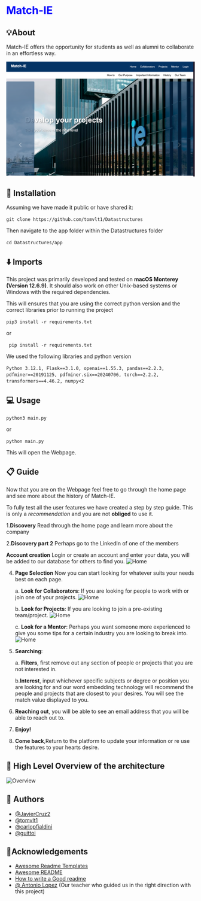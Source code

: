
# <span style="color:blue">Match-IE</span>


## 💡About

Match-IE offers the opportunity for students as well as alumni to collaborate in an effortless way.

![Home](app/static/images/home.png)
## 🔀 Installation
Assuming we have made it public or have shared it:

```git clone https://github.com/tomvlt1/Datastructures```

Then navigate to the app folder within the Datastructures folder

``` cd Datastructures/app ```

## ⬇️ Imports 
This project was primarily developed and tested on **macOS Monterey (Version 12.6.9)**. It should also work on other Unix-based systems or Windows with the required dependencies. 


This will ensures that you are using the correct python version and the correct libraries prior to running the project

``` pip3 install -r requirements.txt ```

or

``` pip install -r requirements.txt```

We used the following libraries and python version 

```Python 3.12.1, Flask==3.1.0, openai==1.55.3, pandas==2.2.3, pdfminer==20191125, pdfminer.six==20240706, torch==2.2.2, transformers==4.46.2, numpy<2```



## 💻 Usage
``` python3 main.py ```

or 

```python main.py```

This will open the Webpage.




## 📋 Guide

Now that you are on the Webpage feel free to go through the home page and see more about the history of Match-IE.

To fully test all the user features we have created a step by step guide. This is only a _recommendation_ and you are not **obliged** to use it.

1.**Discovery** Read through the home page and learn more about the company

2.**Discovery part 2** Perhaps go to the LinkedIn of one of the members

**Account creation** Login or create an account and enter your data, you will be added to our database for others to find you.
![Home](app/static/images/login.png)

4. **Page Selection** Now you can start looking for whatever suits your needs best on each page.

    a. **Look for Collaborators**: If you are looking for people to work with or join one of your projects.
   ![Home](app/static/images/collab.png)


    b. **Look for Projects**: If you are looking to join a pre-existing team/project.
    ![Home](app/static/images/proj.png)


    c. **Look for a Mentor**: Perhaps you want someone more experienced to give you some tips for a certain industry you are looking to break into.
    ![Home](app/static/images/ment.png)
6. **Searching**:

    a. **Filters**, first remove out any section of people or projects that you are not interested in.
    
    b.**Interest**, input whichever specific subjects or degree or position you are looking for and our word embedding technology will recommend the people and projects that are closest to your desires. You will see the match value displayed to you.

7. **Reaching out**, you will be able to see an email address that you will be able to reach out to.

8. **Enjoy!**

9. **Come back**,Return to the platform to update your information or re use the features to your hearts desire.

## 📐 High Level Overview of the architecture

![Overview](app/static/images/flowchart.png)
## 📃 Authors

- [@JavierCruz2](https://github.com/JavierCruz2)
- [@tomvlt1](https://github.com/tomvlt1)
- [@carlopfialdini](https://github.com/carlopfialdini)
- [@guittoi](https://github.com/guittoi)


## 📌Acknowledgements

 - [Awesome Readme Templates](https://awesomeopensource.com/project/elangosundar/awesome-README-templates)
 - [Awesome README](https://github.com/matiassingers/awesome-readme)
 - [How to write a Good readme](https://bulldogjob.com/news/449-how-to-write-a-good-readme-for-your-github-project)
 - [@ Antonio Lopez](https://github.com/tonilopezrosell?tab=repositories) (Our teacher who guided us in the right direction with this project)


